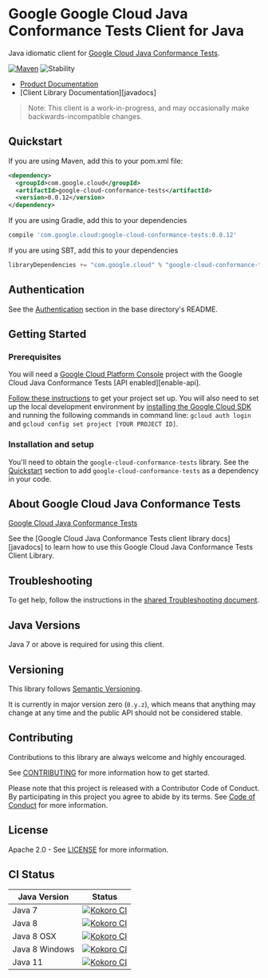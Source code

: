 # Google Google Cloud Java Conformance Tests Client for Java

Java idiomatic client for [Google Cloud Java Conformance Tests][product-docs].

[![Maven][maven-version-image]][maven-version-link]
![Stability][stability-image]

- [Product Documentation][product-docs]
- [Client Library Documentation][javadocs]

> Note: This client is a work-in-progress, and may occasionally
> make backwards-incompatible changes.

## Quickstart


If you are using Maven, add this to your pom.xml file:

```xml
<dependency>
  <groupId>com.google.cloud</groupId>
  <artifactId>google-cloud-conformance-tests</artifactId>
  <version>0.0.12</version>
</dependency>
```

[//]: # ({x-version-update-start:google-cloud-conformance-tests:released})

If you are using Gradle, add this to your dependencies
```Groovy
compile 'com.google.cloud:google-cloud-conformance-tests:0.0.12'
```
If you are using SBT, add this to your dependencies
```Scala
libraryDependencies += "com.google.cloud" % "google-cloud-conformance-tests" % "0.0.12"
```
[//]: # ({x-version-update-end})

## Authentication

See the [Authentication][authentication] section in the base directory's README.

## Getting Started

### Prerequisites

You will need a [Google Cloud Platform Console][developer-console] project with the Google Cloud Java Conformance Tests [API enabled][enable-api].

[Follow these instructions][create-project] to get your project set up. You will also need to set up the local development environment by
[installing the Google Cloud SDK][cloud-sdk] and running the following commands in command line:
`gcloud auth login` and `gcloud config set project [YOUR PROJECT ID]`.

### Installation and setup

You'll need to obtain the `google-cloud-conformance-tests` library.  See the [Quickstart](#quickstart) section
to add `google-cloud-conformance-tests` as a dependency in your code.

## About Google Cloud Java Conformance Tests


[Google Cloud Java Conformance Tests][product-docs] 

See the [Google Cloud Java Conformance Tests client library docs][javadocs] to learn how to
use this Google Cloud Java Conformance Tests Client Library.






## Troubleshooting

To get help, follow the instructions in the [shared Troubleshooting document][troubleshooting].

## Java Versions

Java 7 or above is required for using this client.

## Versioning


This library follows [Semantic Versioning](http://semver.org/).


It is currently in major version zero (``0.y.z``), which means that anything may change at any time
and the public API should not be considered stable.

## Contributing


Contributions to this library are always welcome and highly encouraged.

See [CONTRIBUTING][contributing] for more information how to get started.

Please note that this project is released with a Contributor Code of Conduct. By participating in
this project you agree to abide by its terms. See [Code of Conduct][code-of-conduct] for more
information.

## License

Apache 2.0 - See [LICENSE][license] for more information.

## CI Status

Java Version | Status
------------ | ------
Java 7 | [![Kokoro CI][kokoro-badge-image-1]][kokoro-badge-link-1]
Java 8 | [![Kokoro CI][kokoro-badge-image-2]][kokoro-badge-link-2]
Java 8 OSX | [![Kokoro CI][kokoro-badge-image-3]][kokoro-badge-link-3]
Java 8 Windows | [![Kokoro CI][kokoro-badge-image-4]][kokoro-badge-link-4]
Java 11 | [![Kokoro CI][kokoro-badge-image-5]][kokoro-badge-link-5]

[product-docs]: 
[javadocs]: 
[kokoro-badge-image-1]: http://storage.googleapis.com/cloud-devrel-public/java/badges/java-conformance-tests/java7.svg
[kokoro-badge-link-1]: http://storage.googleapis.com/cloud-devrel-public/java/badges/java-conformance-tests/java7.html
[kokoro-badge-image-2]: http://storage.googleapis.com/cloud-devrel-public/java/badges/java-conformance-tests/java8.svg
[kokoro-badge-link-2]: http://storage.googleapis.com/cloud-devrel-public/java/badges/java-conformance-tests/java8.html
[kokoro-badge-image-3]: http://storage.googleapis.com/cloud-devrel-public/java/badges/java-conformance-tests/java8-osx.svg
[kokoro-badge-link-3]: http://storage.googleapis.com/cloud-devrel-public/java/badges/java-conformance-tests/java8-osx.html
[kokoro-badge-image-4]: http://storage.googleapis.com/cloud-devrel-public/java/badges/java-conformance-tests/java8-win.svg
[kokoro-badge-link-4]: http://storage.googleapis.com/cloud-devrel-public/java/badges/java-conformance-tests/java8-win.html
[kokoro-badge-image-5]: http://storage.googleapis.com/cloud-devrel-public/java/badges/java-conformance-tests/java11.svg
[kokoro-badge-link-5]: http://storage.googleapis.com/cloud-devrel-public/java/badges/java-conformance-tests/java11.html
[stability-image]: https://img.shields.io/badge/stability-beta-yellow
[maven-version-image]: https://img.shields.io/maven-central/v/com.google.cloud/google-cloud-conformance-tests.svg
[maven-version-link]: https://search.maven.org/search?q=g:com.google.cloud%20AND%20a:google-cloud-conformance-tests&core=gav
[authentication]: https://github.com/googleapis/google-cloud-java#authentication
[developer-console]: https://console.developers.google.com/
[create-project]: https://cloud.google.com/resource-manager/docs/creating-managing-projects
[cloud-sdk]: https://cloud.google.com/sdk/
[troubleshooting]: https://github.com/googleapis/google-cloud-common/blob/master/troubleshooting/readme.md#troubleshooting
[contributing]: https://github.com/googleapis/java-conformance-tests/blob/master/CONTRIBUTING.md
[code-of-conduct]: https://github.com/googleapis/java-conformance-tests/blob/master/CODE_OF_CONDUCT.md#contributor-code-of-conduct
[license]: https://github.com/googleapis/java-conformance-tests/blob/master/LICENSE


[libraries-bom]: https://github.com/GoogleCloudPlatform/cloud-opensource-java/wiki/The-Google-Cloud-Platform-Libraries-BOM
[shell_img]: https://gstatic.com/cloudssh/images/open-btn.png
